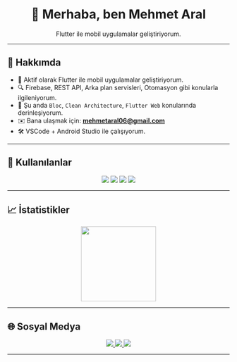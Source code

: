 <h1 align="center">👋 Merhaba, ben Mehmet Aral</h1>

<p align="center">
  Flutter ile mobil uygulamalar geliştiriyorum.
  <br />

</p>



---

## 💼 Hakkımda

- 🚀 Aktif olarak Flutter ile mobil uygulamalar geliştiriyorum.  
- 🔍 Firebase, REST API, Arka plan servisleri, Otomasyon gibi konularla ilgileniyorum.  
- 🌱 Şu anda `Bloc`, `Clean Architecture`, `Flutter Web` konularında derinleşiyorum.  
- ✉️ Bana ulaşmak için: **mehmetaral06@gmail.com**  
- 🛠️ VSCode + Android Studio ile çalışıyorum.

---

## 🚀 Kullanılanlar

<p align="center">
  <img src="https://img.shields.io/badge/Dart-0175C2?style=for-the-badge&logo=dart&logoColor=white"/>
  <img src="https://img.shields.io/badge/Flutter-02569B?style=for-the-badge&logo=flutter&logoColor=white"/>
  <img src="https://img.shields.io/badge/Firebase-FFCA28?style=for-the-badge&logo=firebase&logoColor=black"/>
  <img src="https://img.shields.io/badge/Git-F05032?style=for-the-badge&logo=git&logoColor=white"/>
</p>

---

## 📈 İstatistikler

<p align="center">

  <img src="https://github-readme-stats.vercel.app/api/top-langs/?username=mehmettarall&layout=compact&theme=radical" height="170" />
</p>

---

## 🌐 Sosyal Medya

<p align="center">
  <a href="https://www.linkedin.com/in/mehmetarall/" target="_blank">
    <img src="https://img.shields.io/badge/LinkedIn-blue?style=for-the-badge&logo=linkedin&logoColor=white"/>
  </a>
  <a href="mailto:mehmetaral06@gmail.com">
    <img src="https://img.shields.io/badge/Gmail-D14836?style=for-the-badge&logo=gmail&logoColor=white"/>
  </a>
  <a href="https://github.com/mehmettarall?tab=repositories" target="_blank">
    <img src="https://img.shields.io/badge/GitHub-100000?style=for-the-badge&logo=github&logoColor=white"/>
  </a>
</p>

---


